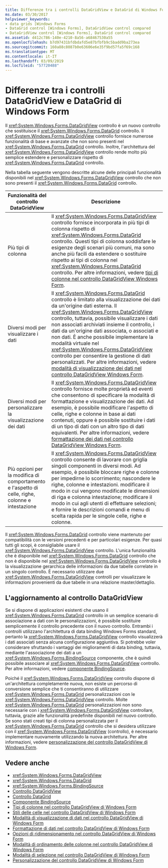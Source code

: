 ```yaml
---
title: Differenze tra i controlli DataGridView e DataGrid di Windows Form
ms.date: 03/30/2017
helpviewer_keywords:
- data grids [Windows Forms
- DataGrid control [Windows Forms], DataGridView control compared
- DataGridView control [Windows Forms], DataGrid control compared
ms.assetid: d412c786-140e-4210-8a56-a68467530a55
ms.openlocfilehash: b7d97431bfdbdafd5e87bfbfb9c5badd9ba273ea
ms.sourcegitcommit: 160a88c8087b0e63606e6e35f9bd57fa5f69c168
ms.translationtype: MT
ms.contentlocale: it-IT
ms.lasthandoff: 03/09/2019
ms.locfileid: "57720488"
---
```

# <a name="differences-between-the-windows-forms-datagridview-and-datagrid-controls"></a>Differenze tra i controlli DataGridView e DataGrid di Windows Form
Il <xref:System.Windows.Forms.DataGridView> controllo è un nuovo controllo che sostituisce il <xref:System.Windows.Forms.DataGrid> controllo. Il <xref:System.Windows.Forms.DataGridView> controllo fornisce numerose funzionalità di base e avanzate che non sono presenti nel <xref:System.Windows.Forms.DataGrid> controllo. Inoltre, l'architettura del <xref:System.Windows.Forms.DataGridView> controllo rende molto più semplice estendere e personalizzare rispetto di <xref:System.Windows.Forms.DataGrid> controllo.  
  
 Nella tabella seguente vengono descritte alcune delle principali funzionalità disponibili nel <xref:System.Windows.Forms.DataGridView> controllo che non sono presenti il <xref:System.Windows.Forms.DataGrid> controllo.  
  
|Funzionalità del controllo DataGridView|Descrizione|  
|----------------------------------|-----------------|  
|Più tipi di colonna|Il <xref:System.Windows.Forms.DataGridView> controllo fornisce incorporata in più tipi di colonna rispetto di <xref:System.Windows.Forms.DataGrid> controllo. Questi tipi di colonna soddisfare le esigenze degli scenari più comuni, ma sono anche più facili da estendere o sostituire rispetto ai tipi di colonna nel <xref:System.Windows.Forms.DataGrid> controllo. Per altre informazioni, vedere [tipi di colonne nel controllo DataGridView Windows Form](column-types-in-the-windows-forms-datagridview-control.md).|  
|Diversi modi per visualizzare i dati|Il <xref:System.Windows.Forms.DataGrid> controllo è limitato alla visualizzazione dei dati da un'origine dati esterna. Il <xref:System.Windows.Forms.DataGridView> controllo, tuttavia, possibile visualizzare i dati non associati archiviati insieme il controllo, i dati da un'origine dati associata, o associati e non dati. È anche possibile implementare la modalità virtuale nel <xref:System.Windows.Forms.DataGridView> controllo per consentire la gestione di dati personalizzati. Per altre informazioni, vedere [modalità di visualizzazione dei dati nel controllo DataGridView Windows Form](data-display-modes-in-the-windows-forms-datagridview-control.md).|  
|Diversi modi per personalizzare la visualizzazione dei dati|Il <xref:System.Windows.Forms.DataGridView> controllo fornisce molte proprietà ed eventi che consentono di specificare la modalità di formattazione e visualizzazione dei dati. Ad esempio, è possibile modificare l'aspetto di celle, righe e colonne in base ai dati contenuti, oppure è possibile sostituire i dati di un tipo di dati con un altro tipo di dati equivalenti. Per altre informazioni, vedere [formattazione dei dati nel controllo DataGridView Windows Form](data-formatting-in-the-windows-forms-datagridview-control.md).|  
|Più opzioni per la modifica di comportamento e l'aspetto di celle, righe, colonne e intestazione|Il <xref:System.Windows.Forms.DataGridView> controllo consente di lavorare con griglia singoli componenti in diversi modi. Ad esempio, è possibile bloccare righe e colonne per impedirne lo scorrimento; nascondere le righe, colonne e intestazioni. modificare il modo in cui vengono modificate le dimensioni di riga e colonna intestazione; modificare il modo in cui agli utenti di effettuare selezioni; e fornire le descrizioni comandi e menu di scelta rapida per le singole celle, righe e colonne.|  
  
 Il <xref:System.Windows.Forms.DataGrid> controllo viene mantenuto per compatibilità con le versioni precedenti e per particolari esigenze. Per quasi tutti gli scopi, è consigliabile usare il <xref:System.Windows.Forms.DataGridView> controllo. L'unica funzionalità che è disponibile nel <xref:System.Windows.Forms.DataGrid> controllo che non è disponibile nel <xref:System.Windows.Forms.DataGridView> controllo è la visualizzazione gerarchica delle informazioni da due tabelle correlate in un singolo controllo. È necessario utilizzare due <xref:System.Windows.Forms.DataGridView> controlli per visualizzare le informazioni provenienti da due tabelle in una relazione master/dettaglio.  
  
## <a name="upgrading-to-the-datagridview-control"></a>L'aggiornamento al controllo DataGridView  
 Se si dispone di applicazioni esistenti che usano il <xref:System.Windows.Forms.DataGrid> controllo in un semplice scenario di associazione a dati con le personalizzazioni, è possibile sostituire semplicemente il controllo precedente con il nuovo controllo. Entrambi i controlli utilizzano l'architettura di data binding Windows Forms standard, pertanto la <xref:System.Windows.Forms.DataGridView> controllo visualizzerà i dati associati senza alcuna configurazione aggiuntiva. Si potrebbe voler considerare sfruttando i vantaggi dei miglioramenti di data binding, tuttavia, mediante l'associazione dei dati a un <xref:System.Windows.Forms.BindingSource> componente, che è quindi possibile associare al <xref:System.Windows.Forms.DataGridView> controllo. Per altre informazioni, vedere [componente BindingSource](bindingsource-component.md).  
  
 Poiché il <xref:System.Windows.Forms.DataGridView> controllo dispone di un'architettura completamente nuova, non esiste un percorso di conversione semplice che ti consentiranno di utilizzare <xref:System.Windows.Forms.DataGrid> personalizzazioni con le <xref:System.Windows.Forms.DataGridView> controllo. Molte <xref:System.Windows.Forms.DataGrid> personalizzazioni non sono necessarie con i <xref:System.Windows.Forms.DataGridView> controllare, tuttavia, grazie alle funzionalità predefinite disponibili nel nuovo controllo. Se sono stati creati tipi di colonna personalizzata per il <xref:System.Windows.Forms.DataGrid> controllo che si desidera utilizzare con il <xref:System.Windows.Forms.DataGridView> (controllo), è necessario implementare nuovamente utilizzando la nuova architettura. Per altre informazioni, vedere [personalizzazione del controllo DataGridView di Windows Form](customizing-the-windows-forms-datagridview-control.md).  
  
## <a name="see-also"></a>Vedere anche
- <xref:System.Windows.Forms.DataGridView>
- <xref:System.Windows.Forms.DataGrid>
- <xref:System.Windows.Forms.BindingSource>
- [Controllo DataGridView](datagridview-control-windows-forms.md)
- [Controllo DataGrid](datagrid-control-windows-forms.md)
- [Componente BindingSource](bindingsource-component.md)
- [Tipi di colonne nel controllo DataGridView di Windows Form](column-types-in-the-windows-forms-datagridview-control.md)
- [Stili delle celle nel controllo DataGridView di Windows Form](cell-styles-in-the-windows-forms-datagridview-control.md)
- [Modalità di visualizzazione di dati nel controllo DataGridView di Windows Form](data-display-modes-in-the-windows-forms-datagridview-control.md)
- [Formattazione di dati nel controllo DataGridView di Windows Form](data-formatting-in-the-windows-forms-datagridview-control.md)
- [Opzioni di ridimensionamento nel controllo DataGridView di Windows Form](sizing-options-in-the-windows-forms-datagridview-control.md)
- [Modalità di ordinamento delle colonne nel controllo DataGridView di Windows Form](column-sort-modes-in-the-windows-forms-datagridview-control.md)
- [Modalità di selezione nel controllo DataGridView di Windows Form](selection-modes-in-the-windows-forms-datagridview-control.md)
- [Personalizzazione del controllo DataGridView di Windows Form](customizing-the-windows-forms-datagridview-control.md)
